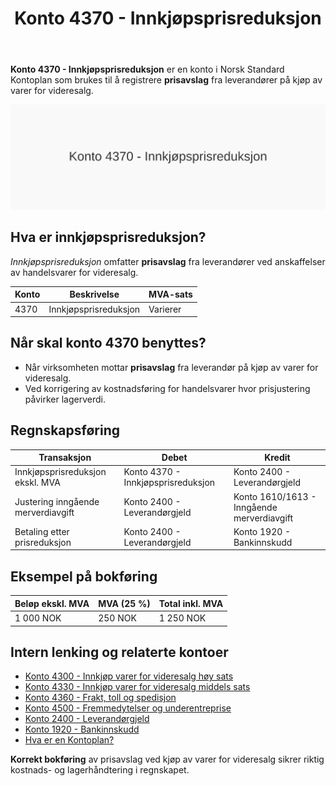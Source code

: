 ﻿---
title: "Konto 4370 - Innkjøpsprisreduksjon"
seoTitle: "Konto 4370 | Innkjøpsprisreduksjon | Kontoplan"
description: "Konto 4370 brukes til å registrere prisavslag fra leverandører ved kjøp av varer for videresalg. Se hvordan prisreduksjon bokføres og påvirker kostnader, inngående MVA og lagerverdi."
summary: "Forklaring av konto 4370 for innkjøpsprisreduksjon og praktiske føringseksempler."
---

**Konto 4370 - Innkjøpsprisreduksjon** er en konto i Norsk Standard Kontoplan som brukes til å registrere **prisavslag** fra leverandører på kjøp av varer for videresalg.

![Illustrasjon av konto 4370 Innkjøpsprisreduksjon](4370-innkjopsprisreduksjon-image.svg)

## Hva er innkjøpsprisreduksjon?

*Innkjøpsprisreduksjon* omfatter **prisavslag** fra leverandører ved anskaffelser av handelsvarer for videresalg.

| Konto | Beskrivelse               | MVA-sats |
|-------|---------------------------|----------|
| 4370  | Innkjøpsprisreduksjon     | Varierer |

## Når skal konto 4370 benyttes?

* Når virksomheten mottar **prisavslag** fra leverandør på kjøp av varer for videresalg.
* Ved korrigering av kostnadsføring for handelsvarer hvor prisjustering påvirker lagerverdi.

## Regnskapsføring

| Transaksjon                             | Debet                                     | Kredit                                       |
|-----------------------------------------|-------------------------------------------|----------------------------------------------|
| Innkjøpsprisreduksjon ekskl. MVA        | Konto 4370 - Innkjøpsprisreduksjon        | Konto 2400 - Leverandørgjeld                 |
| Justering inngående merverdiavgift      | Konto 2400 - Leverandørgjeld              | Konto 1610/1613 - Inngående merverdiavgift    |
| Betaling etter prisreduksjon            | Konto 2400 - Leverandørgjeld              | Konto 1920 - Bankinnskudd                    |

## Eksempel på bokføring

| Beløp ekskl. MVA | MVA (25 %) | Total inkl. MVA |
|------------------|------------|-----------------|
| 1 000 NOK        | 250 NOK    | 1 250 NOK       |

## Intern lenking og relaterte kontoer

* [Konto 4300 - Innkjøp varer for videresalg høy sats](/blogs/kontoplan/4300-innkjop-varer-for-videresalg-hoy-sats "Konto 4300 - Innkjøp varer for videresalg høy sats")
* [Konto 4330 - Innkjøp varer for videresalg middels sats](/blogs/kontoplan/4330-innkjop-varer-for-videresalg-middels-sats "Konto 4330 - Innkjøp varer for videresalg middels sats")
* [Konto 4360 - Frakt, toll og spedisjon](/blogs/kontoplan/4360-frakt-toll-og-spedisjon "Konto 4360 - Frakt, toll og spedisjon")
* [Konto 4500 - Fremmedytelser og underentreprise](/blogs/kontoplan/4500-fremmedytelser-og-underentreprise "Konto 4500 - Fremmedytelser og underentreprise")
* [Konto 2400 - Leverandørgjeld](/blogs/kontoplan/2400-leverandorgjeld "Konto 2400 - Leverandørgjeld")
* [Konto 1920 - Bankinnskudd](/blogs/kontoplan/1920-bankinnskudd "Konto 1920 - Bankinnskudd")
* [Hva er en Kontoplan?](/blogs/regnskap/hva-er-kontoplan "Hva er en Kontoplan? Komplett Guide til Kontoplaner i Norsk Regnskap")

**Korrekt bokføring** av prisavslag ved kjøp av varer for videresalg sikrer riktig kostnads- og lagerhåndtering i regnskapet.






